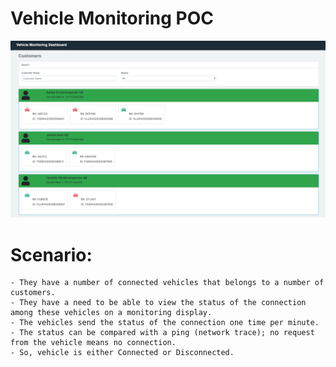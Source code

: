 # Vehicle Monitoring POC

![Alt text](screen_shots/ui_screen.png?raw=true 'Home page')

# Scenario:

    - They have a number of connected vehicles that belongs to a number of customers.
    - They have a need to be able to view the status of the connection among these vehicles on a monitoring display.
    - The vehicles send the status of the connection one time per minute.
    - The status can be compared with a ping (network trace); no request from the vehicle means no connection.
    - So, vehicle is either Connected or Disconnected.
